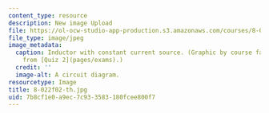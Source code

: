```yaml
---
content_type: resource
description: New image Upload
file: https://ol-ocw-studio-app-production.s3.amazonaws.com/courses/8-022-physics-ii-electricity-and-magnetism-fall-2002/7b8cf1e0a9ec7c933583180fcee800f7_8-022f02-th.jpg
file_type: image/jpeg
image_metadata:
  caption: Inductor with constant current source. (Graphic by course faculty, adapted
    from [Quiz 2](pages/exams).)
  credit: ''
  image-alt: A circuit diagram.
resourcetype: Image
title: 8-022f02-th.jpg
uid: 7b8cf1e0-a9ec-7c93-3583-180fcee800f7
---
```

